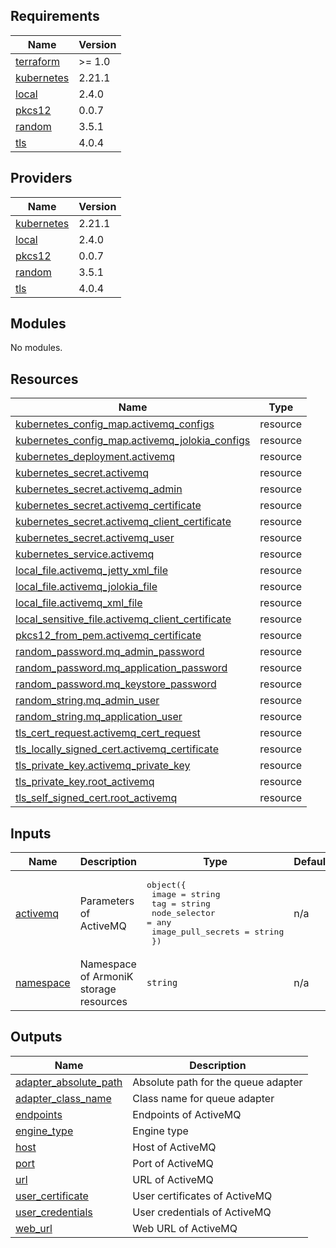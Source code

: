 <!-- BEGIN_TF_DOCS -->
## Requirements

| Name | Version |
|------|---------|
| <a name="requirement_terraform"></a> [terraform](#requirement\_terraform) | >= 1.0 |
| <a name="requirement_kubernetes"></a> [kubernetes](#requirement\_kubernetes) | 2.21.1 |
| <a name="requirement_local"></a> [local](#requirement\_local) | 2.4.0 |
| <a name="requirement_pkcs12"></a> [pkcs12](#requirement\_pkcs12) | 0.0.7 |
| <a name="requirement_random"></a> [random](#requirement\_random) | 3.5.1 |
| <a name="requirement_tls"></a> [tls](#requirement\_tls) | 4.0.4 |

## Providers

| Name | Version |
|------|---------|
| <a name="provider_kubernetes"></a> [kubernetes](#provider\_kubernetes) | 2.21.1 |
| <a name="provider_local"></a> [local](#provider\_local) | 2.4.0 |
| <a name="provider_pkcs12"></a> [pkcs12](#provider\_pkcs12) | 0.0.7 |
| <a name="provider_random"></a> [random](#provider\_random) | 3.5.1 |
| <a name="provider_tls"></a> [tls](#provider\_tls) | 4.0.4 |

## Modules

No modules.

## Resources

| Name | Type |
|------|------|
| [kubernetes_config_map.activemq_configs](https://registry.terraform.io/providers/hashicorp/kubernetes/2.21.1/docs/resources/config_map) | resource |
| [kubernetes_config_map.activemq_jolokia_configs](https://registry.terraform.io/providers/hashicorp/kubernetes/2.21.1/docs/resources/config_map) | resource |
| [kubernetes_deployment.activemq](https://registry.terraform.io/providers/hashicorp/kubernetes/2.21.1/docs/resources/deployment) | resource |
| [kubernetes_secret.activemq](https://registry.terraform.io/providers/hashicorp/kubernetes/2.21.1/docs/resources/secret) | resource |
| [kubernetes_secret.activemq_admin](https://registry.terraform.io/providers/hashicorp/kubernetes/2.21.1/docs/resources/secret) | resource |
| [kubernetes_secret.activemq_certificate](https://registry.terraform.io/providers/hashicorp/kubernetes/2.21.1/docs/resources/secret) | resource |
| [kubernetes_secret.activemq_client_certificate](https://registry.terraform.io/providers/hashicorp/kubernetes/2.21.1/docs/resources/secret) | resource |
| [kubernetes_secret.activemq_user](https://registry.terraform.io/providers/hashicorp/kubernetes/2.21.1/docs/resources/secret) | resource |
| [kubernetes_service.activemq](https://registry.terraform.io/providers/hashicorp/kubernetes/2.21.1/docs/resources/service) | resource |
| [local_file.activemq_jetty_xml_file](https://registry.terraform.io/providers/hashicorp/local/2.4.0/docs/resources/file) | resource |
| [local_file.activemq_jolokia_file](https://registry.terraform.io/providers/hashicorp/local/2.4.0/docs/resources/file) | resource |
| [local_file.activemq_xml_file](https://registry.terraform.io/providers/hashicorp/local/2.4.0/docs/resources/file) | resource |
| [local_sensitive_file.activemq_client_certificate](https://registry.terraform.io/providers/hashicorp/local/2.4.0/docs/resources/sensitive_file) | resource |
| [pkcs12_from_pem.activemq_certificate](https://registry.terraform.io/providers/chilicat/pkcs12/0.0.7/docs/resources/from_pem) | resource |
| [random_password.mq_admin_password](https://registry.terraform.io/providers/hashicorp/random/3.5.1/docs/resources/password) | resource |
| [random_password.mq_application_password](https://registry.terraform.io/providers/hashicorp/random/3.5.1/docs/resources/password) | resource |
| [random_password.mq_keystore_password](https://registry.terraform.io/providers/hashicorp/random/3.5.1/docs/resources/password) | resource |
| [random_string.mq_admin_user](https://registry.terraform.io/providers/hashicorp/random/3.5.1/docs/resources/string) | resource |
| [random_string.mq_application_user](https://registry.terraform.io/providers/hashicorp/random/3.5.1/docs/resources/string) | resource |
| [tls_cert_request.activemq_cert_request](https://registry.terraform.io/providers/hashicorp/tls/4.0.4/docs/resources/cert_request) | resource |
| [tls_locally_signed_cert.activemq_certificate](https://registry.terraform.io/providers/hashicorp/tls/4.0.4/docs/resources/locally_signed_cert) | resource |
| [tls_private_key.activemq_private_key](https://registry.terraform.io/providers/hashicorp/tls/4.0.4/docs/resources/private_key) | resource |
| [tls_private_key.root_activemq](https://registry.terraform.io/providers/hashicorp/tls/4.0.4/docs/resources/private_key) | resource |
| [tls_self_signed_cert.root_activemq](https://registry.terraform.io/providers/hashicorp/tls/4.0.4/docs/resources/self_signed_cert) | resource |

## Inputs

| Name | Description | Type | Default | Required |
|------|-------------|------|---------|:--------:|
| <a name="input_activemq"></a> [activemq](#input\_activemq) | Parameters of ActiveMQ | <pre>object({<br>    image              = string<br>    tag                = string<br>    node_selector      = any<br>    image_pull_secrets = string<br>  })</pre> | n/a | yes |
| <a name="input_namespace"></a> [namespace](#input\_namespace) | Namespace of ArmoniK storage resources | `string` | n/a | yes |

## Outputs

| Name | Description |
|------|-------------|
| <a name="output_adapter_absolute_path"></a> [adapter\_absolute\_path](#output\_adapter\_absolute\_path) | Absolute path for the queue adapter |
| <a name="output_adapter_class_name"></a> [adapter\_class\_name](#output\_adapter\_class\_name) | Class name for queue adapter |
| <a name="output_endpoints"></a> [endpoints](#output\_endpoints) | Endpoints of ActiveMQ |
| <a name="output_engine_type"></a> [engine\_type](#output\_engine\_type) | Engine type |
| <a name="output_host"></a> [host](#output\_host) | Host of ActiveMQ |
| <a name="output_port"></a> [port](#output\_port) | Port of ActiveMQ |
| <a name="output_url"></a> [url](#output\_url) | URL of ActiveMQ |
| <a name="output_user_certificate"></a> [user\_certificate](#output\_user\_certificate) | User certificates of ActiveMQ |
| <a name="output_user_credentials"></a> [user\_credentials](#output\_user\_credentials) | User credentials of ActiveMQ |
| <a name="output_web_url"></a> [web\_url](#output\_web\_url) | Web URL of ActiveMQ |
<!-- END_TF_DOCS -->
